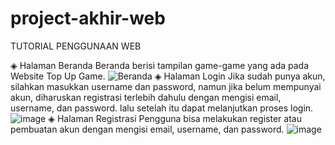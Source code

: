 # project-akhir-web

TUTORIAL PENGGUNAAN WEB

◈ Halaman Beranda
Beranda berisi tampilan game-game yang ada pada Website Top Up Game.
![Beranda](https://github.com/C2-KELOMPOK-7/project-akhir-web/assets/120183022/a7bf45a3-d844-40e0-b544-f5126c520a39)
◈ Halaman Login
Jika sudah punya akun, silahkan masukkan username dan password, namun jika belum mempunyai akun, diharuskan registrasi terlebih dahulu dengan mengisi email, username, dan password. lalu setelah itu dapat melanjutkan proses login.
![image](https://github.com/C2-KELOMPOK-7/project-akhir-web/assets/120183022/11442a1e-8154-4439-9538-b9227bd4d193)
◈ Halaman Registrasi
Pengguna bisa melakukan register atau pembuatan akun dengan mengisi email, username, dan password.
![image](https://github.com/C2-KELOMPOK-7/project-akhir-web/assets/120183022/69686a34-2571-4522-8502-52f28bf57ad0)


